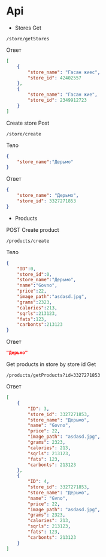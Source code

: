 # Api

- Stores
Get
```url
/store/getStores
```
Ответ
```json
[
    {
        "store_name": "Гасан жиес",
        "store_id": 42402557
    },
    {
        "store_name": "Гасан жие",
        "store_id": 2349912723
    }
]
```
Create store
Post
```url
/store/create
```

Тело
```json
{
    "store_name":"Дерьмо"
}
```

Ответ 
```json
{
    "store_name": "Дерьмо",
    "store_id": 3327271853
}
```

- Products

POST 
Create product
```url
/products/create
```

Тело
```json
{
    "ID":0,
    "store_id":0,
    "store_name":"Дерьмо",
    "name":"Govno",
    "price":22,
    "image_path":"asdasd.jpg",
    "grams":2323,
    "calories":213,
    "sqrls":213123,
    "fats":123,
    "carbonts":213123
}
```

Ответ
```json
"Дерьмо"
```

Get products in store by store id 
Get
```url
/products/getProducts?id=3327271853
```

Ответ
```json
[
    {
        "ID": 3,
        "store_id": 3327271853,
        "store_name": "Дерьмо",
        "name": "Govno",
        "price": 22,
        "image_path": "asdasd.jpg",
        "grams": 2323,
        "calories": 213,
        "sqrls": 213123,
        "fats": 123,
        "carbonts": 213123
    },
    {
        "ID": 4,
        "store_id": 3327271853,
        "store_name": "Дерьмо",
        "name": "Gvno",
        "price": 22,
        "image_path": "asdasd.jpg",
        "grams": 2323,
        "calories": 213,
        "sqrls": 213123,
        "fats": 123,
        "carbonts": 213123
    }
]
```